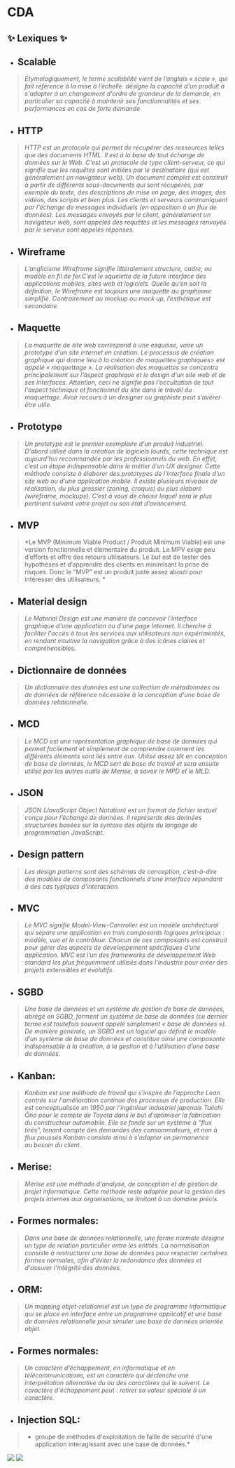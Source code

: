 # CDA 

## ✨ Lexiques ✨ 
                                 
- ## Scalable 
> *Étymologiquement, le terme scalabilité vient de l’anglais « scale », qui fait référence à la mise à l’échelle.
> désigne la capacité d'un produit à s'adapter à un changement d'ordre de grandeur de la demande, en particulier sa capacité à maintenir ses fonctionnalités et ses performances en cas de forte demande.*

- ## HTTP
> *HTTP est un protocole qui permet de récupérer des ressources telles que des documents HTML. Il est à la base de tout échange de données sur le Web. C'est un protocole de type client-serveur, ce qui signifie que les requêtes sont initiées par le destinataire (qui est généralement un navigateur web). Un document complet est construit à partir de différents sous-documents qui sont récupérés, par exemple du texte, des descriptions de mise en page, des images, des vidéos, des scripts et bien plus.
Les clients et serveurs communiquent par l'échange de messages individuels (en opposition à un flux de données). Les messages envoyés par le client, généralement un navigateur web, sont appelés des requêtes et les messages renvoyés par le serveur sont appelés réponses.*

- ## Wireframe 
> *L’anglicisme Wireframe signifie littéralement structure, cadre, ou modèle en fil de fer.C’est le squelette de la future interface des applications mobiles, sites web et logiciels. Quelle qu’en soit la définition, le Wireframe est toujours une maquette au graphisme simplifié. Contrairement au mockup ou mock up, l’esthétique est secondaire.*

- ## Maquette 
> *La maquette de site web correspond à une esquisse, voire un prototype d’un site internet en création. Le processus de création graphique qui donne lieu à la création de maquettes graphiques> est appelé « maquettage ». La réalisation des maquettes se concentre principalement sur l’aspect graphique et le design d’un site web et de ses interfaces. Attention, ceci ne signifie pas l'occultation de tout l'aspect technique et fonctionnel du site dans le travail du maquettage. Avoir recours à un designer ou graphiste peut s’avérer être utile.*

- ## Prototype 
> *Un prototype est le premier exemplaire d’un produit industriel. D’abord utilisé dans la création de logiciels lourds, cette technique est aujourd’hui recommandée par les professionnels du web.
En effet, c’est un étape indispensable dans le métier d’un UX designer. Cette méthode consiste à élaborer des prototypes de l’interface finale d’un site web ou d’une application mobile.
Il existe plusieurs niveaux de réalisation, du plus grossier (zoning, croquis) au plus élaboré (wireframe, mockups). C’est à vous de choisir lequel sera le plus pertinent suivant votre projet ou son état d’avancement.*

- ## MVP  
> *Le MVP (Minimum Viable Product / Produit Minimum Viable) est une version fonctionnelle et élémentaire du produit. Le MPV exige peu d’efforts et offre des retours utilisateurs. Le but est de tester des hypothèses et d’apprendre des clients en minimisant la prise de risques.
>Donc le “MVP” est un produit juste assez abouti pour intéresser des utilisateurs. * 

- ## Material design
> *Le Material Design est une manière de concevoir l'interface graphique d'une application ou d'une page Internet.
Il cherche à faciliter l'accès à tous les services aux utilisateurs non expérimentés, en rendant intuitive la navigation grâce à des icônes claires et compréhensibles.* 

- ## Dictionnaire de données
> *Un dictionnaire des données est une collection de métadonnées ou de données de référence nécessaire à la conception d'une base de données relationnelle.* 

- ## MCD
> *Le MCD est une représentation graphique de base de données qui permet facilement et simplement de comprendre comment les différents éléments sont liés entre eux. Utilisé assez tôt en conception de base de données, le MCD sert de base de travail et sera ensuite utilisé par les autres outils de Merise, à savoir le MPD et le MLD.* 

- ## JSON
> *JSON (JavaScript Object Notation) est un format de fichier textuel conçu pour l’échange de données. Il représente des données structurées basées sur la syntaxe des objets du langage de programmation JavaScript.*

- ## Design pattern
> *Les design patterns sont des schémas de conception, c’est-à-dire des modèles de composants fonctionnels d’une interface répondant à des cas typiques d’interaction.*

- ## MVC
> *Le MVC signifie Model-View-Controller est un modèle architectural qui sépare une application en trois composants logiques principaux : modèle, vue et le contrôleur. Chacun de ces composants est construit pour gérer des aspects de développement spécifiques d’une application. MVC est l’un des frameworks de développement Web standard les plus fréquemment utilisés dans l’industrie pour créer des projets extensibles et évolutifs.*

- ## SGBD
> *Une base de données et un système de gestion de base de données, abrégé en SGBD, forment un système de base de données (ce dernier terme est toutefois souvent appelé simplement « base de données »). De manière générale, un SGBD est un logiciel qui définit le modèle d’un système de base de données et constitue ainsi une composante indispensable à la création, à la gestion et à l’utilisation d’une base de données.*

- ## Kanban:
>*Kanban est une méthode de travail qui s’inspire de l’approche Lean centrée sur l'amélioration continue des processus de production. Elle est conceptualisée en 1950 par l'ingénieur industriel japonais Taiichi Ōno pour le compte de Toyota dans le but d'optimiser la fabrication du constructeur automobile. Elle se fonde sur un système à "flux tirés", tenant compte des demandes des consommateurs, et non à flux poussés.Kanban consiste ainsi à s'adapter en permanence au besoin du client.*

- ## Merise:
> *Merise est une méthode d'analyse, de conception et de gestion de projet informatique.  Cette méthode reste adaptée pour la gestion des projets internes aux organisations, se limitant à un domaine précis.*
   
- ## Formes normales:
> *Dans une base de données relationnelle, une forme normale désigne un type de relation particulier entre les entités. La normalisation consiste à restructurer une base de données pour respecter certaines formes normales, afin d'éviter la redondance des données et d'assurer l'intégrité des données.*   
   
- ## ORM:
> *Un mapping objet-relationnel est un type de programme informatique qui se place en interface entre un programme applicatif et une base de données relationnelle pour simuler une base de données orientée objet.*
   
- ## Formes normales:
> *Un caractère d'échappement, en informatique et en télécommunications, est un caractère qui déclenche une interprétation alternative du ou des caractères qui le suivent. Le caractère d'échappement peut : retirer sa valeur spéciale à un caractère.*
   
- ## Injection SQL:
> * groupe de méthodes d'exploitation de faille de sécurité d'une application interagissant avec une base de données.*


![](https://th.bing.com/th/id/R.788e50dbb2554a61e57b39b5eb3c6be6?rik=Rje8JFYHh7Q7og&riu=http%3a%2f%2fimgup.motion-twin.com%2fdinorpg%2f7%2f8%2f8e50dbb2_1308556.jpg&ehk=R5rgISzhn629ABHm%2bJQuaCKR%2f%2fdyenr4NwyZLTanK9I%3d&risl=&pid=ImgRaw&r=0) ![](https://giffiles.alphacoders.com/121/12161.gif)  

